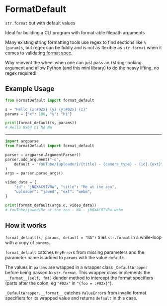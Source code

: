 # FormatDefault

`str.format` but with default values

Ideal for building a CLI program with format-able filepath arguments

Many existing string formatting tools use regex to find sections like `%(param)s`, but regex can be fiddly and is not as flexible as `str.format` when it comes to validating [format spec][FORMAT-SPEC].

[FORMAT-SPEC]: https://docs.python.org/3/library/string.html#formatspec

Why reinvent the wheel when one can just pass an `f`string-looking argument and allow Python (and this mini library) to do the heavy lifting, no regex required!

## Example Usage

```py
from FormatDefault import format_default

s = "Hello {x:#02x} {y} {y:#02x} {z}"
params = {"x": 100, "y": "hi"}

print(format_default(s, params))
# Hello 0x64 hi NA NA
```

---

```py
import argparse
from FormatDefault import format_default

parser = argparse.ArgumentParser()
parser.add_argument("-o",
    default = "YouTube/{uploader}/{title} - {camera_type} - {id}.{ext}"
)
args = parser.parse_args()

video_data = {
    "id": "jNQXAC9IVRw", "title": "Me at the zoo",
    "uploader": "jawed", "ext": "webm",
}

print(format_default(args.o, video_data))
# YouTube/jawed/Me at the zoo - NA - jNQXAC9IVRw.webm
```

## How it works

`format_default(s, params, default = "NA")` tries `str.format` in a while-loop with a copy of `params`.

`format_default` catches `KeyError`s from missing parameters and the parameter name is added to `params` with the value `default`.

The values in `params` are wrapped in a wrapper class `_DefaultWrapper` before being passed to `str.format`. This wrapper class implements the `__format__(self, fmt)` dunder method to intercept the format specifiers (parts after the colon, eg `"#02x"` in `"{foo = :#02x}"`).

`_DefaultWrapper.__format__` catches `ValueError`s from invalid format specifiers for its wrapped value and returns `default` in this case.
